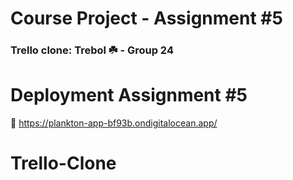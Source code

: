 # Course Project - Assignment #5
### Trello clone: Trebol ☘️ - Group 24

# Deployment Assignment #5
📎 https://plankton-app-bf93b.ondigitalocean.app/

# Trello-Clone
